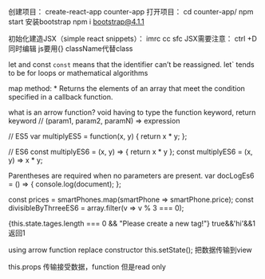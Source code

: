 创建项目：
create-react-app counter-app
打开项目：
cd counter-app/
npm start
安装bootstrap
npm i bootstrap@4.1.1

初始化建造JSX（simple react snippets）：
imrc
cc
sfc
JSX需要注意：
ctrl +D 同时编辑
js要用{}
className代替class

let and const
`const` means that the identifier can’t be reassigned. 
let` tends to be for loops or mathematical algorithms

map method:  * Returns the elements of an array that meet the condition specified in a callback function.


what is an arrow function?
void having to type the function keyword, return keyword 
// (param1, param2, paramN) => expression

// ES5
var multiplyES5 = function(x, y) {
  return x * y;
};

// ES6
const multiplyES6 = (x, y) => { return x * y };
const multiplyES6 = (x, y) => x * y;

Parentheses are required when no parameters are present.
var docLogEs6 = () => { console.log(document); };

const prices = smartPhones.map(smartPhone => smartPhone.price);
const divisibleByThrreeES6 = array.filter(v => v % 3 === 0);


 {this.state.tages.length === 0 && "Please create a new tag!"}
 true&&'hi'&&1 返回1
 

 using arrow function replace constructor
 this.setState(); 把数据传输到view
 
 this.props 传输接受数据，function 但是read only
 
